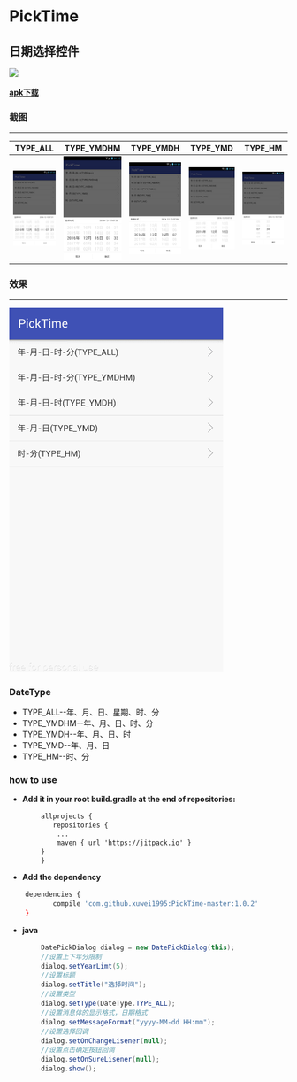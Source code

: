 # PickTime
## 日期选择控件 ##

[![](https://jitpack.io/v/codbking/PickTime.svg)](https://jitpack.io/#xuwei1995/PickTime-master)

 [**apk下载**](https://github.com/xuwei1995/PickTime-master/raw/master/APK/app-debug.apk)

### 截图
------------------

|TYPE_ALL|TYPE_YMDHM|TYPE_YMDH|TYPE_YMD|TYPE_HM|
|:--:|:--:|:--:|:--:|:--:|
|![Alt text](image/all.jpg)|![Alt text](image/ymdhm.jpg)|![Alt text](image/ymdh.jpg)|![Alt text](image/ymd.jpg)|![Alt text](image/hm.jpg)|
<!--<img src="image/all.jpg" height="320" width="180" style="margin-left:100"/>-->
<!--<img src="image/ymdhm.jpg" height="320" width="180" style="margin-left:100"/>-->
<!--<img src="image/ymdh.jpg" height="320" width="180" style="margin-left:100"/>-->
<!--<img src="image/ymd.jpg" height="320" width="180" style="margin-left:100"/>-->
<!--<img src="image/hm.jpg" height="320" width="180" style="margin-left:100"/>-->

### 效果
-------------

![Alt text](image/dd.gif)

### DateType

- TYPE_ALL--年、月、日、星期、时、分
- TYPE_YMDHM--年、月、日、时、分
- TYPE_YMDH--年、月、日、时
- TYPE_YMD--年、月、日
- TYPE_HM--时、分

### how to use

 - **Add it in your root build.gradle at the end of repositories:**

```
	    allprojects {
		   repositories {
			...
			maven { url 'https://jitpack.io' }
		}
	    }
```

 -  **Add the dependency**
```sh
	dependencies {
	       compile 'com.github.xuwei1995:PickTime-master:1.0.2'
	}
```

 -  **java**
```java
        DatePickDialog dialog = new DatePickDialog(this);
        //设置上下年分限制
        dialog.setYearLimt(5);
        //设置标题
        dialog.setTitle("选择时间");
        //设置类型
        dialog.setType(DateType.TYPE_ALL);
        //设置消息体的显示格式，日期格式
        dialog.setMessageFormat("yyyy-MM-dd HH:mm");
        //设置选择回调
        dialog.setOnChangeLisener(null);
        //设置点击确定按钮回调
        dialog.setOnSureLisener(null);
        dialog.show();
```




